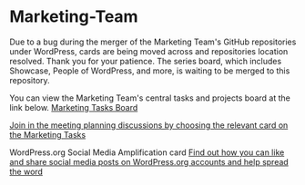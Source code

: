 # Marketing-Team

Due to a bug during the merger of the Marketing Team's GitHub repositories under WordPress, cards are being moved across and repositories location resolved. Thank you for your patience. The series board, which includes Showcase, People of WordPress, and more, is waiting to be merged to this repository.

You can view the Marketing Team's central tasks and projects board at the link below.
[Marketing Tasks Board](https://github.com/orgs/WordPress/projects/21)

[Join in the meeting planning discussions by choosing the relevant card on the Marketing Tasks](https://github.com/orgs/WordPress/projects/21)

WordPress.org Social Media Amplification card
[Find out how you can like and share social media posts on WordPress.org accounts and help spread the word](https://github.com/WordPress/Marketing-Team/issues/7)


